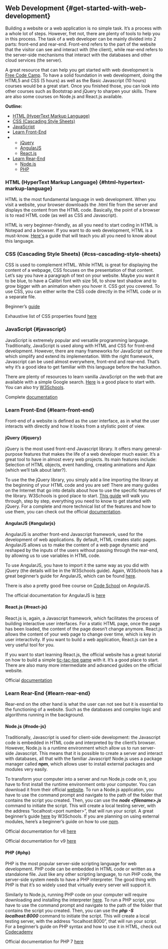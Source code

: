 ## Web Development {#get-started-with-web-development}

Building a website or a web application is no simple task. It’s a process with a whole lot of steps. However, fret not, there are plenty of tools to help you in this process. The task of a web developer can be mainly divided into 2 parts: front-end and rear-end. Front-end refers to the part of the website that the visitor can see and interact with \(the client\), while rear-end refers to the server-side mechanisms that interact with the databases and other cloud services \(the server\).

A great resource that can help you get started with web development is [Free Code Camp](https://www.freecodecamp.org). To have a solid foundation in web development, doing the HTML5 and CSS \(5 hours\) as well as the Basic Javascript \(10 hours\) courses would be a great start. Once you finished those, you can look into other courses such as Bootstrap and jQuery to sharpen your skills. There are also some courses on Node.js and React.js available.

**Outline:**

* [HTML \(HyperText Markup Language\)](#html-hypertext-markup-language)
* [CSS \(Cascading Style Sheets\)](#css-cascading-style-sheets)
* [JavaScript](#javascript)
* [Learn Front-End](#learn-front-end)
* * [jQuery](#jquery)
  * [AngularJS](#angularjs)
  * [React.js](#react-js)
* [Learn Rear-End](#learn-rear-end)
  * [Node.js](#node-js)
  * [PHP](#php)

### HTML \(HyperText Markup Language\) {#html-hypertext-markup-language}

HTML is the most fundamental language in web development. When you visit a website, your browser downloads the .html file from the server and displays the content from the HTML code. Basically, the point of a browser is to read HTML code \(as well as CSS and Javascript\).

HTML is very beginner-friendly, as all you need to start coding in HTML is Notepad and a browser. If you want to do web development, HTML is a must-know. [Here's](https://www.w3schools.com/html/) a guide that will teach you all you need to know about this language.

### CSS \(Cascading Style Sheets\) {#css-cascading-style-sheets}

CSS is used to complement HTML. While HTML is great for displaying the content of a webpage, CSS focuses on the presentation of that content. Let’s say you have a paragraph of text on your website. Maybe you want it to be blue, to have a Calibri font with size 56, to show text shadow and to grow bigger with an animation when you hover it. CSS got you covered. To use CSS, you can either write the CSS code directly in the HTML code or in a separate file.

Beginner’s [guide](https://www.w3schools.com/css/)

Exhaustive list of CSS properties found [here](https://developer.mozilla.org/en-US/docs/Web/CSS/Reference)

### JavaScript {#javascript}

JavaScript is extremely popular and versatile programming language. Traditionally, JavaScript is used along with HTML and CSS for front-end development. However, there are many frameworks for JavaScript out there which simplify and extend its implementation. With the right framework, Javascript can be used almost everywhere, front-end and rear-end. That’s why it’s a good idea to get familiar with this language before the hackathon.

There are plenty of resources to learn vanilla JavaScript on the web that are available with a simple Google search. [Here](https://developer.mozilla.org/en-US/docs/Learn/JavaScript) is a good place to start with. You can also try [W3Schools](https://www.w3schools.com/js/).

Complete [documentation](https://developer.mozilla.org/en-US/docs/Web/JavaScript/Reference)

### Learn Front-End {#learn-front-end}

Front-end of a website is defined as the user interface, as in what the user interacts with directly and how it looks from a stylistic point of view.

#### jQuery {#jquery}

jQuery is the most used front-end Javascript library. It offers many general-purpose features that makes the life of a web developer much easier. It’s a great tool to have in almost every web projects. Its main features include: Selection of HTML objects, event handling, creating animations and Ajax \(which we’ll talk about later?\).

To use the the jQuery library, you simply add a line importing the library at the beginning of your HTML code and you are set! There are many guides on the Internet that go into details about how to use the specific features of the library. W3Schools is good place to start. [This guide](https://www.w3schools.com/jquery/jquery_get_started.asp) will walk you through, step by step, everything you need to know to get started with jQuery. For a complete and more technical list of the features and how to use them, you can check out the official [documentation](http://api.jquery.com/).

#### AngularJS {#angularjs}

AngularJS is another front-end Javascript framework, used for the development of web applications. By default, HTML creates static pages. AngularJS allows us to make the content of a web page dynamic and reshaped by the inputs of the users without passing through the rear-end, by allowing us to use variables in HTML code.

To use AngularJS, you have to import it the same way as you did with jQuery \(the details will be in the W3Schools guide\). Again, W3Schools has a great beginner’s guide for AngularJS, which can be found [here](https://www.w3schools.com/angular/angular_intro.asp).

There is also a pretty good free course on [Code School](https://www.codeschool.com/courses/shaping-up-with-angularjs) on AngularJS.

The official documentation for AngularJS is [here](https://docs.angularjs.org/api)

#### React.js {#react-js}

React.js is, again, a Javascript framework, which facilitates the process of building interactive user interfaces. For a static HTML page, once the page has been loaded, the content of the page doesn’t change anymore. React.js allows the content of your web page to change over time, which is key in user interactivity. If you want to build a web application, React.js can be a very useful tool for you.

If you want to start learning React.js, the official website has a great tutorial on how to build a simple [tic-tac-toe game](https://reactjs.org/tutorial/tutorial.html) with it. It’s a good place to start. There are also many more intermediate and advanced guides on the official website.

Official [documentation](https://reactjs.org/docs/react-api.html)

### Learn Rear-End {#learn-rear-end}

Rear-end on the other hand is what the user can not see but it is essential to the functioning of a website. Such as the databases and complex logic and algorithms running in the background.

#### Node.js {#node-js}

Traditionally, Javascript is used for client-side development: the Javascript code is embedded in HTML code and interpreted by the client’s browser. However, Node.js is a runtime environment which allow us to run server-side Javascript. This means that it is possible to create a server and interact with databases, all that with the familiar Javascript! Node.js uses a package manager called **npm**, which allows user to install external packages and modules very easily.

To transform your computer into a server and run Node.js code on it, you have to first install the runtime environment onto your computer. You can download it from their official [website](https://nodejs.org/en/). To run a Node.js application, you have to use the command prompt and navigate to the path of the folder that contains the script you created. Then, you can use the _**node &lt;filename&gt;.js**_ command to initiate the script. This will create a local testing server, with the address “localhost:&lt;port number&gt;”, that will run your script. A great beginner’s guide [here](https://www.w3schools.com/nodejs/nodejs_get_started.asp) by W3Schools. If you are planning on using external modules, here’s a beginner’s guide on how to use [npm](http://nodesource.com/blog/an-absolute-beginners-guide-to-using-npm/).

Official documentation for v8 [here](https://nodejs.org/dist/latest-v8.x/docs/api/)

Official documentation for v9 [here](https://nodejs.org/dist/latest-v9.x/docs/api/)

#### PHP {#php}

PHP is the most popular server-side scripting language for web development. PHP code can be embedded in HTML code or written as a standalone file. Just like any other scripting language, to run PHP code, the server-side system needs to have a PHP interpreter. The good thing with PHP is that it’s so widely used that virtually every server will support it.

Similarly to Node.js, running PHP code on your computer will require downloading and installing the interpreter [here](http://php.net/downloads.php). To run a PHP script, you have to use the command prompt and navigate to the path of the folder that contains the script you created. Then, you can use the _**php -S localhost:8000**_ command to initiate the script. This will create a local testing server, with the address “localhost:8000”, that will run your script. For a beginner’s guide on PHP syntax and how to use it in HTML, check out [Codecademy](https://www.codecademy.com/en/tracks/php)

Official documentation for PHP 7 [here](http://php.net/manual/en/)




